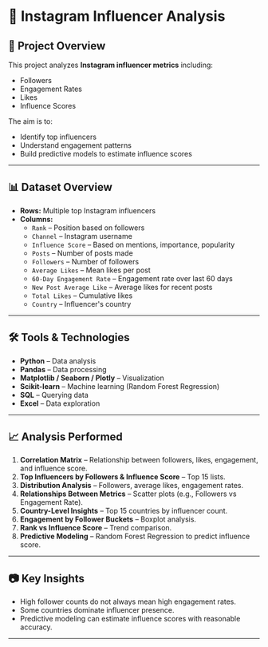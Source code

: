 # 📸 Instagram Influencer Analysis

## 📌 Project Overview
This project analyzes **Instagram influencer metrics** including:
- Followers
- Engagement Rates
- Likes
- Influence Scores

The aim is to:
- Identify top influencers
- Understand engagement patterns
- Build predictive models to estimate influence scores

---

## 📊 Dataset Overview
- **Rows:** Multiple top Instagram influencers
- **Columns:**
  - `Rank` – Position based on followers  
  - `Channel` – Instagram username  
  - `Influence Score` – Based on mentions, importance, popularity  
  - `Posts` – Number of posts made  
  - `Followers` – Number of followers  
  - `Average Likes` – Mean likes per post  
  - `60-Day Engagement Rate` – Engagement rate over last 60 days  
  - `New Post Average Like` – Average likes for recent posts  
  - `Total Likes` – Cumulative likes  
  - `Country` – Influencer's country  

---

## 🛠 Tools & Technologies
- **Python** – Data analysis
- **Pandas** – Data processing
- **Matplotlib / Seaborn / Plotly** – Visualization
- **Scikit-learn** – Machine learning (Random Forest Regression)
- **SQL** – Querying data
- **Excel** – Data exploration

---

## 📈 Analysis Performed
1. **Correlation Matrix** – Relationship between followers, likes, engagement, and influence score.
2. **Top Influencers by Followers & Influence Score** – Top 15 lists.
3. **Distribution Analysis** – Followers, average likes, engagement rates.
4. **Relationships Between Metrics** – Scatter plots (e.g., Followers vs Engagement Rate).
5. **Country-Level Insights** – Top 15 countries by influencer count.
6. **Engagement by Follower Buckets** – Boxplot analysis.
7. **Rank vs Influence Score** – Trend comparison.
8. **Predictive Modeling** – Random Forest Regression to predict influence score.

---

## 📷 Key Insights
- High follower counts do not always mean high engagement rates.
- Some countries dominate influencer presence.
- Predictive modeling can estimate influence scores with reasonable accuracy.

---


